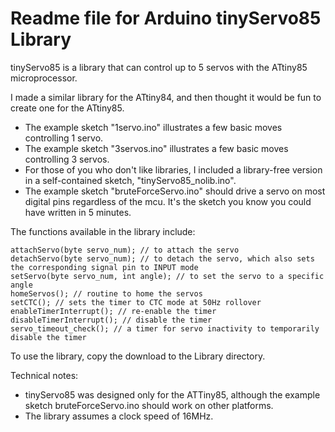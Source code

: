 <h1>Readme file for Arduino tinyServo85 Library</h1>

tinyServo85 is a library that can control up to 5 servos with the ATtiny85 microprocessor.

I made a similar library for the ATtiny84, and then thought it would be fun to create one for the ATtiny85.<p>

* The example sketch "1servo.ino" illustrates a few basic moves controlling 1 servo.
* The example sketch "3servos.ino" illustrates a few basic moves controlling 3 servos.
* For those of you who don't like libraries, I included a library-free version in a self-contained sketch, "tinyServo85_nolib.ino".
* The example sketch "bruteForceServo.ino" should drive a servo on most digital pins regardless of the mcu. It's the sketch you know you could have written in 5 minutes.

The functions available in the library include:
```
attachServo(byte servo_num); // to attach the servo
detachServo(byte servo_num); // to detach the servo, which also sets the corresponding signal pin to INPUT mode
setServo(byte servo_num, int angle); // to set the servo to a specific angle
homeServos(); // routine to home the servos
setCTC(); // sets the timer to CTC mode at 50Hz rollover
enableTimerInterrupt(); // re-enable the timer
disableTimerInterrupt(); // disable the timer
servo_timeout_check(); // a timer for servo inactivity to temporarily disable the timer
```
To use the library, copy the download to the Library directory.<p>
 
Technical notes:
- tinyServo85 was designed only for the ATTiny85, although the example sketch bruteForceServo.ino should work on other platforms.
- The library assumes a clock speed of 16MHz.
